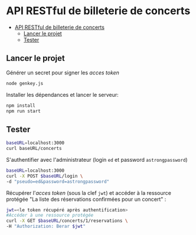 # API RESTful de billeterie de concerts

- [API RESTful de billeterie de concerts](#api-restful-de-billeterie-de-concerts)
  - [Lancer le projet](#lancer-le-projet)
  - [Tester](#tester)


## Lancer le projet

Générer un secret pour signer les *acces token*

~~~bash
node genkey.js
~~~

Installer les dépendances et lancer le serveur:

~~~bash
npm install
npm run start
~~~

## Tester

~~~bash
baseURL=localhost:3000
curl baseURL/concerts
~~~

S'authentifier avec l'administrateur (login `ed` et password `astrongpassword`)

~~~bash
baseURL=localhost:3000
curl -X POST $baseURL/login \
-d "pseudo=ed&password=astrongpassword"
~~~ 

Récupérer l'*acces token* (sous la clef `jwt`) et accéder à la ressource protégée "La liste des réservations confirmées pour un concert" :

~~~bash
jwt=<le token récupéré après authentification>
#Accéder à une ressource protégée
curl -X GET $baseURL/concerts/1/reservations \
-H "Authorization: Berar $jwt"
~~~